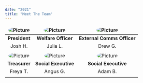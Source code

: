 ```yaml
---
date: "2021"
title: "Meet The Team"
---
```


<style>
table
{
text-align: center;
}
table td, table th
{
border: 0;
}
table img 
{
border-radius: 50%;
}
table tr:nth-child(4n+1)
{
    font-weight: bold;
}
</style>

| ![Picture](/images/team/joshh.jpg) | ![Picture](/images/team/julial.jpg) | ![Picture](/images/team/drewg.jpg) |
|---------------------------------|---------------------------------|---------------------------------|
| President                       | Welfare Officer                 | External Comms Officer          |
| Josh H.                         | Julia L.                        | Drew G.                         |
|                                 |                                 |                                 |
| ![Picture](/images/team/freyat.jpg) | ![Picture](/images/team/angusg.jpg) | ![Picture](/images/team/adamb.jpg) |
| Treasurer                       | Social Executive                | Social Executive                |
| Freya T.                        | Angus G.                        | Adam B.                         |
|                                 |                                 |                                 |


